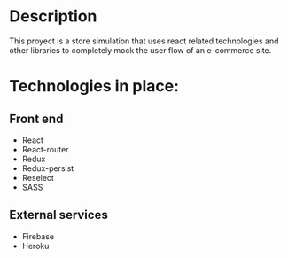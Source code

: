 # Description
This proyect is a store simulation that uses react related technologies and other libraries to completely mock the user flow of an e-commerce site.

# Technologies in place:
## Front end
- React
- React-router
- Redux
- Redux-persist
- Reselect
- SASS
## External services
- Firebase
- Heroku
